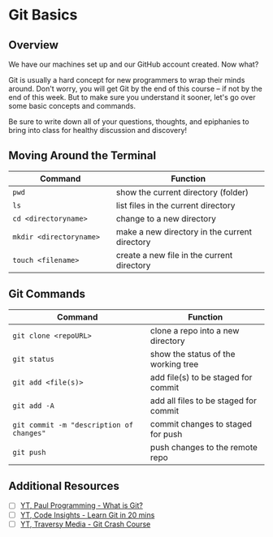 # Git Basics

## Overview

We have our machines set up and our GitHub account created. Now what?

Git is usually a hard concept for new programmers to wrap their minds around. Don't worry, you will get Git by the end of this course – if not by the end of this week. But to make sure you understand it sooner, let's go over some basic concepts and commands.

Be sure to write down all of your questions, thoughts, and epiphanies to bring into class for healthy discussion and discovery!

## Moving Around the Terminal

| Command | Function |
| - | - |
| `pwd`	| show the current directory (folder) |
| `ls`	| list files in the current directory |
| `cd <directoryname>`	| change to a new directory |
| `mkdir <directoryname>	`| make a new directory in the current directory |
| `touch <filename>`	| create a new file in the current directory |

## Git Commands

| Command | Function |
| - | - |
| `git clone <repoURL>`	| clone a repo into a new directory |
| `git status`	| show the status of the working tree |
| `git add <file(s)>	`| add file(s) to be staged for commit |
| `git add -A`	| add all files to be staged for commit |
| `git commit -m "description of changes"`	| commit changes to staged for push |
| `git push`	| push changes to the remote repo |

## Additional Resources

- [ ] [YT, Paul Programming - What is Git?](https://youtu.be/OqmSzXDrJBk)
- [ ] [YT, Code Insights - Learn Git in 20 mins](https://youtu.be/Y9XZQO1n_7c)
- [ ] [YT, Traversy Media - Git Crash Course](https://youtu.be/SWYqp7iY_Tc)